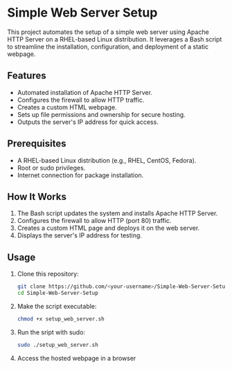 # Simple Web Server Setup

This project automates the setup of a simple web server using Apache HTTP Server on a RHEL-based Linux distribution. It leverages a Bash script to streamline the installation, configuration, and deployment of a static webpage.

## Features
- Automated installation of Apache HTTP Server.
- Configures the firewall to allow HTTP traffic.
- Creates a custom HTML webpage.
- Sets up file permissions and ownership for secure hosting.
- Outputs the server's IP address for quick access.

## Prerequisites
- A RHEL-based Linux distribution (e.g., RHEL, CentOS, Fedora).
- Root or sudo privileges.
- Internet connection for package installation.

## How It Works
1. The Bash script updates the system and installs Apache HTTP Server.
2. Configures the firewall to allow HTTP (port 80) traffic.
3. Creates a custom HTML page and deploys it on the web server.
4. Displays the server's IP address for testing.

## Usage
1. Clone this repository:
   ```bash
   git clone https://github.com/<your-username>/Simple-Web-Server-Setup.git
   cd Simple-Web-Server-Setup

2. Make the script executable:
    ```bash
    chmod +x setup_web_server.sh

3. Run the sript with sudo:
    ```bash
    sudo ./setup_web_server.sh

4. Access the hosted webpage in a browser